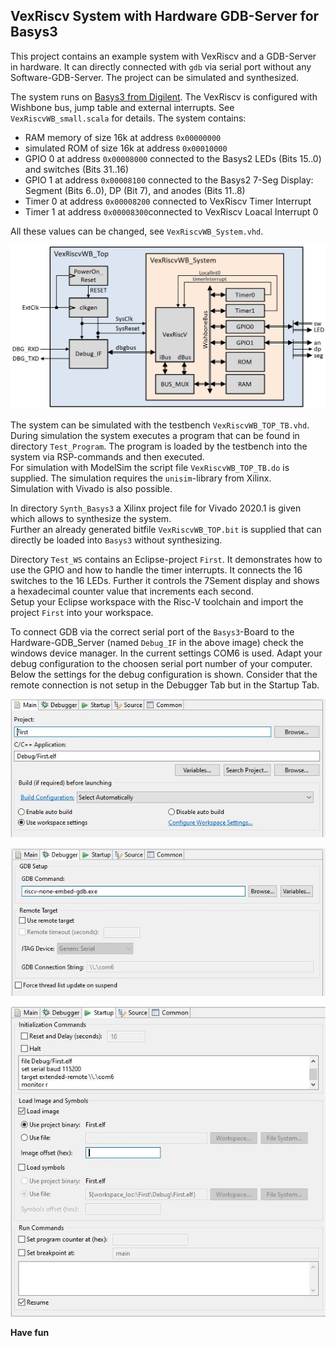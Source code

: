 ## VexRiscv System with Hardware GDB-Server for Basys3
This project contains an example system with VexRiscv and a GDB-Server in hardware. It can directly connected with `gdb` via serial port without any Software-GDB-Server.
The project can be simulated and synthesized.

The system runs on [Basys3 from Digilent](https://digilent.com/reference/programmable-logic/basys-3/start). The VexRiscv is configured with Wishbone bus, jump table and external interrupts. See `VexRiscvWB_small.scala` for details.
The system contains:

 - RAM memory of size 16k at address `0x00000000`
 - simulated ROM of size 16k at address `0x00010000`
 - GPIO 0 at address `0x00008000` connected to the Basys2 LEDs (Bits 15..0) and switches (Bits 31..16)
 - GPIO 1 at address `0x00008100` connected to the Basys2 7-Seg Display: Segment (Bits 6..0), DP (Bit 7), and anodes (Bits 11..8)
 - Timer 0 at address `0x00008200` connected to VexRiscv Timer Interrupt
 - Timer 1 at address `0x00008300`connected to VexRiscv Loacal Interrupt 0
 
All these values can be changed, see `VexRiscvWB_System.vhd`.<br />

![System](System.jpg)

The system can be simulated with the testbench `VexRiscvWB_TOP_TB.vhd`. During simulation the system executes a program that can be found in directory `Test_Program`. The program is loaded by the testbench into the system via RSP-commands and then executed.<br />
For simulation with ModelSim the script file `VexRiscvWB_TOP_TB.do` is supplied. The simulation requires the `unisim`-library from Xilinx.<br />
Simulation with Vivado is also possible.

In directory `Synth_Basys3` a Xilinx project file for Vivado 2020.1 is given which allows to synthesize the system.<br />
Further an already generated bitfile `VexRiscvWB_TOP.bit` is supplied that can directly be loaded into `Basys3` without synthesizing.

Directory `Test_WS` contains an Eclipse-project `First`. It demonstrates how to use the GPIO and how to handle the timer interrupts. It connects the 16 switches to the 16 LEDs. Further it controls the 7Sement display and shows a hexadecimal counter value that increments each second.<br />
Setup your Eclipse workspace with the Risc-V toolchain and import the project `First` into your workspace.<br />

To connect GDB via the correct serial port of the `Basys3`-Board to the Hardware-GDB_Server (named `Debug_IF` in the above image) check the windows device manager. In the current settings COM6 is used. Adapt your debug configuration to the choosen serial port number of your computer.<br />
Below the settings for the debug configuration is shown. Consider that the remote connection is not setup in the Debugger Tab but in the Startup Tab.

![Debug Configuration Main Tab](DbgCfg_Main.jpg)

![Debug Configuration Debugger Tab](DbgCfg_Debugger.jpg)

![Debug Configuration Startup Tab](DbgCfg_Startup.jpg)

**Have fun**

